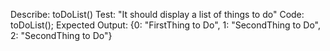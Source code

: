 Describe: toDoList()
Test: "It should display a list of things to do"
Code: toDoList();
Expected Output: {0: "FirstThing to Do", 1:  "SecondThing to Do",  2:  "SecondThing to Do"}